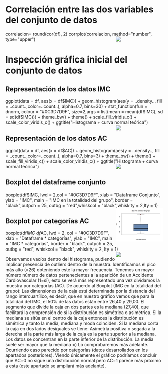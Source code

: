 # Correlación entre las dos variables del conjunto de datos
correlacion= round(cor(df), 2)
corrplot(correlacion, method="number", type="upper")
<a href="url"><img src="https://github.com/GuillermoRoyo/EDA/blob/main/Images/Correlaci%C3%B3n%20entre%20las%20dos%20variables%20del%20conjunto%20de%20datos.png" align="right" width="30%"></a>

# Inspección gráfica inicial del conjunto de datos
## Representación de los datos IMC
ggplot(data = df, aes(x = df$IMC)) +
  geom_histogram(aes(y = ..density.., fill = ..count..,color=..count..), alpha=0.7, bins=30) +
  stat_function(fun = dnorm, colour = "#0C3D7D9F", size=2,args = list(mean = mean(df$IMC), sd = sd(df$IMC))) +
  theme_bw() + 
  theme() + 
  scale_fill_viridis_c() +
  scale_color_viridis_c() +
  ggtitle("Histograma + curva normal teórica")
<a href="url"><img src="https://github.com/GuillermoRoyo/EDA/blob/main/Images/Representaci%C3%B3n%20de%20los%20datos%20IMC.png" align="right" width="30%"></a>

## Representación de los datos AC
ggplot(data = df, aes(x = df$AC)) +
  geom_histogram(aes(y = ..density.., fill = ..count..,color=..count..), alpha=0.7, bins=3) +
  theme_bw() + 
  theme() + 
  scale_fill_viridis_c() +
  scale_color_viridis_c() +
  ggtitle("Histograma + curva normal teórica")
<a href="url"><img src="https://github.com/GuillermoRoyo/EDA/blob/main/Images/Representaci%C3%B3n%20de%20los%20datos%20AC.png" align="right" width="30%"></a>

## Boxplot del dataframe conjunto
boxplot(df$IMC, lwd = 2,col = "#0C3D7D9F",
        xlab = "Dataframe Conjunto", ylab = "IMC", main = "IMC en la totalidad del grupo",
        border = "black",outpch = 25, outbg = "red",whiskcol = "black",whisklty = 2,lty = 1) 
<a href="url"><img src="https://github.com/GuillermoRoyo/EDA/blob/main/Images/Boxplot%20del%20dataframe%20conjunto.png" align="right" width="30%"></a>


## Boxplot por categorías AC
boxplot(df$IMC ~ df$AC, lwd = 2, col = "#0C3D7D9F",
        xlab = "Dataframe * categorías", ylab = "IMC", main = "IMC * categorías",
        border = "black", outpch = 25,  outbg = "red", whiskcol = "black", whisklty = 2, lty = 1)
<a href="url"><img src="https://github.com/GuillermoRoyo/EDA/blob/main/Images/Boxplot%20por%20categor%C3%ADas%20AC.png" align="right" width="30%"></a>


Observamos vacíos dentro del histograma, pudiendo implicar presencia de outliers dentro de la muestra.
Identificamos el pico más alto (=26) obteniendo este la mayor frecuencia.
Tenemos un mayor número número de datos pertenecientes a la aparición de un Accidente Cardiovascular (1=si), esto se verá más representado una vez dividamos la muestra por categorías (AC).
De acuerdo al Boxplot (IMC en la totalidad del grupo): Las dimensiones de la caja está determinada por la distancia del rango intercuartílico, es decir, que en nuestro gráfico vemos que para la totalidad del IMC, el 50% de las datos están entre 26,40 y 29,00.
El segmento que divide la caja en dos partes es la mediana (27,40), que facilitará la comprensión de si la distribución es simétrica o asimétrica.
Si la mediana se sitúa en el centro de la caja entonces la distribución es simétrica y tanto la media, mediana y moda coinciden.
Si la mediana corta la caja en dos lados desiguales se tiene: Asimetría positiva o segada a la derecha si la parte más larga de la caja es la parte superior a la mediana. Los datos se concentran en la parte inferior de la distribución. La media suele ser mayor que la mediana =) Lo comprobaremos más adelante.
Ocurriendo caso parecido por categorías (datos desarrollados en los apartados posteriores).
Viendo únicamente el gráfico podríamos concluir que AC=0 no sigue una distribución normal pero AC=1 parece más próximo a esta (este apartado se ampliará más adelante).
